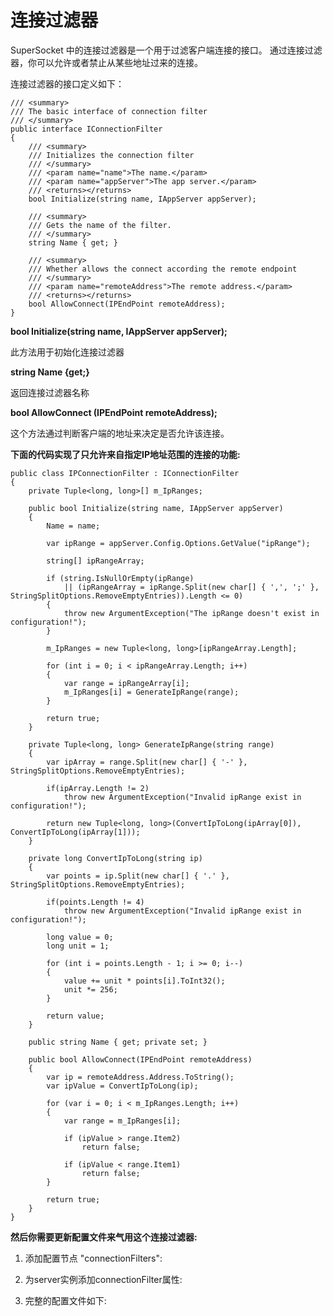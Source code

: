 # 连接过滤器

SuperSocket 中的连接过滤器是一个用于过滤客户端连接的接口。 通过连接过滤器，你可以允许或者禁止从某些地址过来的连接。

连接过滤器的接口定义如下：

    /// <summary>
    /// The basic interface of connection filter
    /// </summary>
    public interface IConnectionFilter
    {
        /// <summary>
        /// Initializes the connection filter
        /// </summary>
        /// <param name="name">The name.</param>
        /// <param name="appServer">The app server.</param>
        /// <returns></returns>
        bool Initialize(string name, IAppServer appServer);

        /// <summary>
        /// Gets the name of the filter.
        /// </summary>
        string Name { get; }

        /// <summary>
        /// Whether allows the connect according the remote endpoint
        /// </summary>
        /// <param name="remoteAddress">The remote address.</param>
        /// <returns></returns>
        bool AllowConnect(IPEndPoint remoteAddress);
    }


**bool Initialize(string name, IAppServer appServer);**

此方法用于初始化连接过滤器

**string Name {get;}**

返回连接过滤器名称

**bool AllowConnect (IPEndPoint remoteAddress);**

这个方法通过判断客户端的地址来决定是否允许该连接。


**下面的代码实现了只允许来自指定IP地址范围的连接的功能:**

    public class IPConnectionFilter : IConnectionFilter
    {
        private Tuple<long, long>[] m_IpRanges;

        public bool Initialize(string name, IAppServer appServer)
        {
            Name = name;

            var ipRange = appServer.Config.Options.GetValue("ipRange");

            string[] ipRangeArray;

            if (string.IsNullOrEmpty(ipRange)
                || (ipRangeArray = ipRange.Split(new char[] { ',', ';' }, StringSplitOptions.RemoveEmptyEntries)).Length <= 0)
            {
                throw new ArgumentException("The ipRange doesn't exist in configuration!");
            }

            m_IpRanges = new Tuple<long, long>[ipRangeArray.Length];

            for (int i = 0; i < ipRangeArray.Length; i++)
            {
                var range = ipRangeArray[i];
                m_IpRanges[i] = GenerateIpRange(range);
            }

            return true;
        }

        private Tuple<long, long> GenerateIpRange(string range)
        {
            var ipArray = range.Split(new char[] { '-' }, StringSplitOptions.RemoveEmptyEntries);

            if(ipArray.Length != 2)
                throw new ArgumentException("Invalid ipRange exist in configuration!");

            return new Tuple<long, long>(ConvertIpToLong(ipArray[0]), ConvertIpToLong(ipArray[1]));
        }

        private long ConvertIpToLong(string ip)
        {
            var points = ip.Split(new char[] { '.' }, StringSplitOptions.RemoveEmptyEntries);

            if(points.Length != 4)
                throw new ArgumentException("Invalid ipRange exist in configuration!");

            long value = 0;
            long unit = 1;

            for (int i = points.Length - 1; i >= 0; i--)
            {
                value += unit * points[i].ToInt32();
                unit *= 256;
            }

            return value;
        }

        public string Name { get; private set; }

        public bool AllowConnect(IPEndPoint remoteAddress)
        {
            var ip = remoteAddress.Address.ToString();
            var ipValue = ConvertIpToLong(ip);

            for (var i = 0; i < m_IpRanges.Length; i++)
            {
                var range = m_IpRanges[i];

                if (ipValue > range.Item2)
                    return false;

                if (ipValue < range.Item1)
                    return false;
            }

            return true;
        }
    }

**然后你需要更新配置文件来气用这个连接过滤器:**

1) 添加配置节点 "connectionFilters":

    <connectionFilters>
      <add name="IpRangeFilter"
           type="SuperSocket.QuickStart.ConnectionFilter.IPConnectionFilter, SuperSocket.QuickStart.ConnectionFilter" />
    </connectionFilters>


2) 为server实例添加connectionFilter属性:

    <server name="EchoServer"
            serverTypeName="EchoService" ip="Any" port="2012"
            connectionFilter="IpRangeFilter"
            ipRange="127.0.1.0-127.0.1.255">
    </server>

3) 完整的配置文件如下:

    <?xml version="1.0" encoding="utf-8" ?>
    <configuration>
        <configSections>
            <section name="superSocket" type="SuperSocket.SocketEngine.Configuration.SocketServiceConfig, SuperSocket.SocketEngine"/>
        </configSections>
        <appSettings>
            <add key="ServiceName" value="EchoService"/>
        </appSettings>
        <superSocket>
            <servers>
                <server name="EchoServer"
                    serverTypeName="EchoService"
                    ip="Any" port="2012"
                    connectionFilter="IpRangeFilter"
                    ipRange="127.0.1.0-127.0.1.255">
                </server>
            </servers>
           <serverTypes>
               <add name="EchoService"
                    type="SuperSocket.QuickStart.EchoService.EchoServer, SuperSocket.QuickStart.EchoService" />
           </serverTypes>
           <connectionFilters>
               <add name="IpRangeFilter"
                    type="SuperSocket.QuickStart.ConnectionFilter.IPConnectionFilter, SuperSocket.QuickStart.ConnectionFilter" />
           </connectionFilters>
        </superSocket>
        <startup>
            <supportedRuntime version="v4.0" sku=".NETFramework,Version=v4.0" />
        </startup>
    </configuration>
    